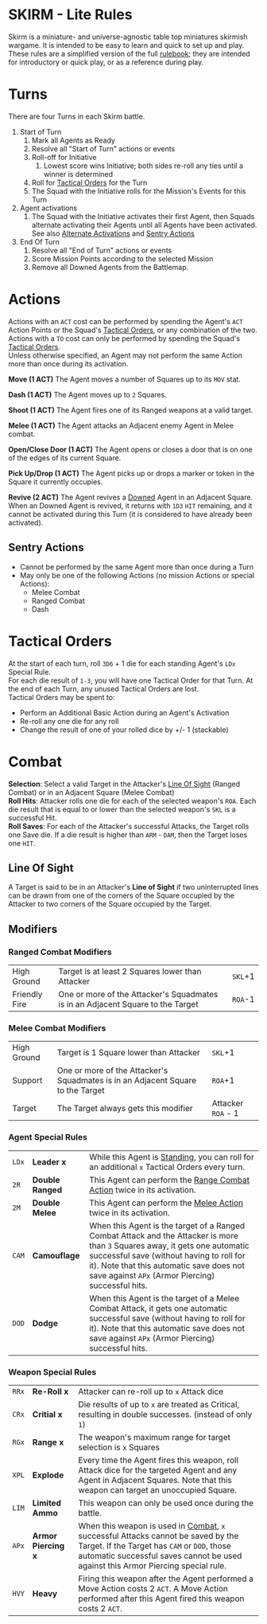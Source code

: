 # SKIRM - Lite Rules

Skirm is a miniature- and universe-agnostic table top miniatures skirmish wargame. It is intended to be easy to learn and quick to set up and play.  
These rules are a simplified version of the full [rulebook](1.Rules.md); they are intended for introductory or quick play, or as a reference during play.

# Turns

There are four Turns in each Skirm battle.
1. Start of Turn
    1. Mark all Agents as Ready
    1. Resolve all "Start of Turn" actions or events
    1. Roll-off for Initiative
        1. Lowest score wins Initiative; both sides re-roll any ties until a winner is determined
    1. Roll for [Tactical Orders](#tactical-orders) for the Turn
    1. The Squad with the Initiative rolls for the Mission's Events for this Turn
1. Agent activations
    1. The Squad with the Initiative activates their first Agent, then Squads alternate activating their Agents until all Agents have been activated.  
    See also [Alternate Activations](1.Rules.md#alternate-activations) and [Sentry Actions](#sentry-actions)
1. End Of Turn
    1. Resolve all "End of Turn" actions or events
    1. Score Mission Points according to the selected Mission
    1. Remove all Downed Agents from the Battlemap.

# Actions

Actions with an `ACT` cost can be performed by spending the Agent's `ACT` Action Points or the Squad's [Tactical Orders](#tactical-orders), or any combination of the two.  
Actions with a `TO` cost can only be performed by spending the Squad's [Tactical Orders](#tactical-orders).  
Unless otherwise specified, an Agent may not perform the same Action more than once during its activation.

**Move (1 ACT)**
The Agent moves a number of Squares up to its `MOV` stat.  

**Dash (1 ACT)**
The Agent moves up to `2` Squares.

**Shoot (1 ACT)**
The Agent fires one of its Ranged weapons at a valid target.

**Melee (1 ACT)**
The Agent attacks an Adjacent enemy Agent in Melee combat.

**Open/Close Door (1 ACT)**
The Agent opens or closes a door that is on one of the edges of its current Square.

**Pick Up/Drop (1 ACT)**
The Agent picks up or drops a marker or token in the Square it currently occupies.

**Revive (2 ACT)**
The Agent revives a [Downed](1.Rules.md#damage) Agent in an Adjacent Square.  
When an Downed Agent is revived, it returns with `1D3` `HIT` remaining, and it cannot be activated during this Turn (it is considered to have already been activated).

## Sentry Actions

- Cannot be performed by the same Agent more than once during a Turn
- May only be one of the following Actions (no mission Actions or special Actions):
  - Melee Combat
  - Ranged Combat
  - Dash

# Tactical Orders

At the start of each turn, roll `3D6` + 1 die for each standing Agent's `LDx` Special Rule.  
For each die result of `1-3`, you will have one Tactical Order for that Turn.
At the end of each Turn, any unused Tactical Orders are lost.  
Tactical Orders may be spent to:
* Perform an Additional Basic Action during an Agent's Activation
* Re-roll any one die for any roll
* Change the result of one of your rolled dice by +/- 1 (stackable)

# Combat

**Selection**: Select a valid Target in the Attacker's [Line Of Sight](#line-of-sight) (Ranged Combat) or in an Adjacent Square (Melee Combat)  
**Roll Hits**: Attacker rolls one die for each of the selected weapon's `ROA`. Each die result that is equal to or lower than the selected weapon's `SKL` is a successful Hit.  
**Roll Saves**: For each of the Attacker's successful Attacks, the Target rolls one Save die. If a die result is higher than `ARM` - `DAM`, then the Target loses one `HIT`.

## Line Of Sight

A Target is said to be in an Attacker's **Line of Sight** if two uninterrupted lines can be drawn from one of the corners of the Square occupied by the Attacker to two corners of the Square occupied by the Target.

## Modifiers

### Ranged Combat Modifiers

||||
|:---|:---|:---|
|High Ground|Target is at least 2 Squares lower than Attacker|`SKL`+1|
|Friendly Fire|One or more of the Attacker's Squadmates is in an Adjacent Square to the Target|`ROA`-1|

### Melee Combat Modifiers

||||
|:---|:---|:---|
|High Ground|Target is 1 Square lower than Attacker|`SKL`+1|
|Support|One or more of the Attacker's Squadmates is in an Adjacent Square to the Target|`ROA`+1|
|Target|The Target always gets this modifier|Attacker `ROA` - 1|

### Agent Special Rules

||||
|----|----|----|
|`LDx`|**Leader x**|While this Agent is [Standing](1.Rules.md#damage), you can roll for an additional `x` Tactical Orders every turn.|
|`2R`|**Double Ranged**|This Agent can perform the [Range Combat Action](#combat) twice in its activation.|
|`2M`|**Double Melee**|This Agent can perform the [Melee Action](#combat) twice in its activation.|
|`CAM`|**Camouflage**|When this Agent is the target of a Ranged Combat Attack and the Attacker is more than `3` Squares away, it gets one automatic successful save (without having to roll for it). Note that this automatic save does not save against `APx` (Armor Piercing) successful hits.|
|`DOD`|**Dodge**|When this Agent is the target of a Melee Combat Attack, it gets one automatic successful save (without having to roll for it). Note that this automatic save does not save against `APx` (Armor Piercing) successful hits.|

### Weapon Special Rules

||||
|----|----|----|
|`RRx`|**Re-Roll x**|Attacker can re-roll up to `x` Attack dice|
|`CRx`|**Critial x**|Die results of up to `x` are treated as Critical, resulting in double successes. (instead of only `1`)|
|`RGx`|**Range x**|The weapon's maximum range for target selection is `x` Squares|
|`XPL`|**Explode**|Every time the Agent fires this weapon, roll Attack dice for the targeted Agent and any Agent in Adjacent Squares. Note that this weapon can target an unoccupied Square.|
|`LIM`|**Limited Ammo**|This weapon can only be used once during the battle.|
|`APx`|**Armor Piercing x**|When this weapon is used in [Combat](#combat), `x` successful Attacks cannot be saved by the Target. If the Target has `CAM` or `DOD`, those automatic successful saves cannot be used against this Armor Piercing special rule.|
|`HVY`|**Heavy**|Firing this weapon after the Agent performed a Move Action costs 2 `ACT`. A Move Action performed after this Agent fired this weapon costs 2 `ACT`.|
